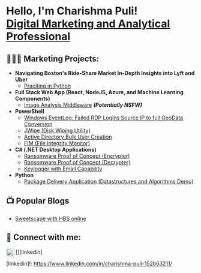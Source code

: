 <h1>Hello, I'm Charishma Puli! <br/><a <a href="https://www.linkedin.com/in/charishma-puli-152b63211/"> Digital Marketing and Analytical Professional</a>
<h2>👩🏻‍💻  Marketing Projects:</h2>

- <b>Navigating Boston's Ride-Share Market In-Depth Insights into Lyft and Uber </b>
  - [Praciting in Python](https://github.com/charishmapuli121/Charishma-Puli/blob/main/Navigating%20Boston's%20Ride-Share%20Market%20In-Depth%20Insights%20into%20Lyft%20and%20Uber%20sample%20work.pptx)
- <b>Full Stack Web App (React, NodeJS, Azure, and Machine Learning Components)</b>
  - [Image Analysis Middleware](https://github.com/joshmadakor1/4chan-Image-Analysis-Middleware-C964) <b><i>(Potentially NSFW)</b></i>
- <b>PowerShell</b>
  - [Windows EventLog: Failed RDP Logins Source IP to full GeoData Conversion](https://github.com/joshmadakor1/Sentinel-Lab)
  - [JWipe (Disk Wiping Utility)](https://github.com/joshmadakor1/Jwipe.PowerShell)
  - [Active Directory Bulk User Creation](https://github.com/joshmadakor1/AD_PS)
  - [FIM (File Integrity Monitor)](https://github.com/joshmadakor1/PowerShell-Integrity-FIM)
- <b>C# (.NET Desktop Applications)</b>
  - [Ransomware Proof of Concept (Encrypter)](https://github.com/joshmadakor1/EncrypterPOC)
  - [Ransomware Proof of Concept (Decrypter)](https://github.com/joshmadakor1/DecrypterPOC)
  - [Keylogger with Email Capability](https://github.com/joshmadakor1/Key-Logger-With-Email)
- <b>Python</b>
  - [Package Delivery Application (Datastructures and Algorithms Demo)](https://github.com/joshmadakor1/Package-Delivery-Pathfinding-Algorithm)

<h2>📺 Popular Blogs</h2>

- [Sweetscape with HBS online](https://hbsonlinecommunity.myhbx.org/s/content/aDHDm000000seQoOAI/sweetscape-chronicles-a-dessert-odyssey-through-back-bay)

<h2> 🤳 Connect with me:</h2>


[<img align="left" alt="Charishma Puli| LinkedIn" width="22px" src="https://cdn.jsdelivr.net/npm/simple-icons@v3/icons/linkedin.svg" />][linkedin]


[linkedin]!: https://www.linkedin.com/in/charishma-puli-152b63211/

